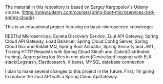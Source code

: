 The material in this repository is based on Sergey Kargopolov's Udemy course. (https://www.udemy.com/course/spring-boot-microservices-and-spring-cloud/).

This is an educational project focusing on basic microservice knowledge:

RESTful Microservices, 
Eureka Discovery Service, 
Zuul API Gateway, 
Spring Cloud API Gateway, 
Load Balancer, 
Spring Cloud Config Server, 
Spring Cloud Bus and Rabbit MQ, 
Spring Boot Actuator, 
Spring Security and JWT, 
Tracing HTTP Requests with Spring Cloud Sleuth and Zipkin(Distributed tracing), 
Aggregating log files in one place(Centralized logging) with ELK stack(Logstash, Elasticsearch, Kibana), 
MYSQL database connection

I plan to make several changes to this project in the future. First, I’m going to replace the Zuul API with a Spring Cloud ApiGateway.